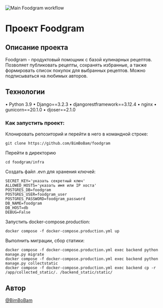 ![Main Foodgram workflow](https://github.com/BimBoBam/foodgram/actions/workflows/main.yml/badge.svg)

# Проект Foodgram

## Описание проекта
Foodgram - продуктовый помощник с базой кулинарных рецептов. Позволяет публиковать рецепты, сохранять избранные, а также формировать список покупок для выбранных рецептов. Можно подписываться на любимых авторов.

## Технологии
•	Python 3.9
•	Django==3.2.3
•	djangorestframework==3.12.4
•	nginx
•	gunicorn==20.1.0
•   djoser==2.1.0

### Как запустить проект:

Клонировать репозиторий и перейти в него в командной строке:

```
git clone https://github.com/BimBoBam/foodgram
```

Перейти в директорию
```
cd foodgram/infra
```

Создать файл .evn для хранения ключей:

```
SECRET_KEY='указать секретный ключ'
ALLOWED_HOSTS='указать имя или IP хоста'
POSTGRES_DB=foodgram
POSTGRES_USER=foodgram_user
POSTGRES_PASSWORD=foodgram_password
DB_NAME=foodgram
DB_HOST=db
DEBUG=False
```

Запустить docker-compose.production:

```
docker compose -f docker-compose.production.yml up
```

Выполнить миграции, сбор статики:

```
docker compose -f docker-compose.production.yml exec backend python manage.py migrate
docker compose -f docker-compose.production.yml exec backend python manage.py collectstatic
docker compose -f docker-compose.production.yml exec backend cp -r /app/collected_static/. /backend_static/static/
```

## Автор
[@BimBoBam](https://github.com/BimBoBam)

